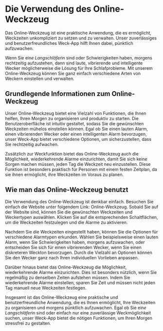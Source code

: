 Die Verwendung des Online-Weckzeug
==================================

Das Online-Weckzeug ist eine praktische Anwendung, die es ermöglicht, Weckzeiten unkompliziert zu setzen und zu verwalten. Unser zuverlässiges und benutzerfreundliches Weck-App hilft Ihnen dabei, pünktlich aufzuwachen.

Wenn Sie ein*e Langschläfer*in sind oder Schwierigkeiten haben, morgens rechtzeitig aufzustehen, dann sind laute, vibrierende und intelligente Wecker möglicherweise die Lösung für Ihre Schlafprobleme. Mit unserem Online-Weckzeug können Sie ganz einfach verschiedene Arten von Weckern einstellen und verwalten.

Grundlegende Informationen zum Online-Weckzeug
----------------------------------------------

Unser Online-Weckzeug bietet eine Vielzahl von Funktionen, die Ihnen helfen, Ihren Morgen zu organisieren und produktiv zu starten. Die Benutzeroberfläche ist intuitiv gestaltet, sodass Sie die gewünschten Weckzeiten mühelos einstellen können. Egal ob Sie einen lauten Alarm, einen vibrierenden Wecker oder einen intelligenten Alarm bevorzugen, unser Weck-App bietet verschiedene Optionen, um sicherzustellen, dass Sie rechtzeitig aufwachen.

Zusätzlich zur Weckfunktion bietet das Online-Weckzeug auch die Möglichkeit, wiederkehrende Alarme einzurichten, damit Sie sich keine Sorgen machen müssen, jeden Tag die Weckzeit neu einzustellen. Diese Funktion ist besonders praktisch für Personen mit einem festen Zeitplan, da sie ihnen ermöglicht, ihre Weckzeiten im Voraus zu planen.

Wie man das Online-Weckzeug benutzt
-----------------------------------

Die Verwendung des Online-Weckzeug ist denkbar einfach. Besuchen Sie einfach die Website unter folgendem Link: Online-Weckzeug. Sobald Sie auf der Website sind, können Sie die gewünschten Weckzeiten und Weckertypen auswählen. Klicken Sie auf die entsprechenden Schaltflächen, um die Weckzeiten festzulegen und die Alarme zu aktivieren.

Nachdem Sie die Weckzeiten eingestellt haben, können Sie die Optionen für verschiedene Alarmtypen erkunden. Wählen Sie beispielsweise einen lauten Alarm, wenn Sie Schwierigkeiten haben, morgens aufzuwachen, oder entscheiden Sie sich für einen vibrierenden Wecker, wenn Sie einen diskreteren Weckton bevorzugen. Durch die Vielzahl an Optionen können Sie den Wecker ganz nach Ihren individuellen Vorlieben anpassen.

Darüber hinaus bietet das Online-Weckzeug die Möglichkeit, wiederkehrende Alarme einzurichten. Dies ist besonders nützlich, wenn Sie regelmäßig zu denselben Zeiten aufstehen müssen. Indem Sie wiederkehrende Alarme einstellen, sparen Sie Zeit und müssen nicht jeden Tag manuell neue Weckzeiten festlegen.

Insgesamt ist das Online-Weckzeug eine praktische und benutzerfreundliche Anwendung, die es Ihnen ermöglicht, Ihre Weckzeiten zu organisieren und morgens pünktlich aufzuwachen. Egal ob Sie ein*e Langschläfer*in sind oder einfach nur eine zuverlässige Weckmöglichkeit suchen, unser Weck-App bietet die nötigen Funktionen, um Ihren Morgen stressfrei zu gestalten.